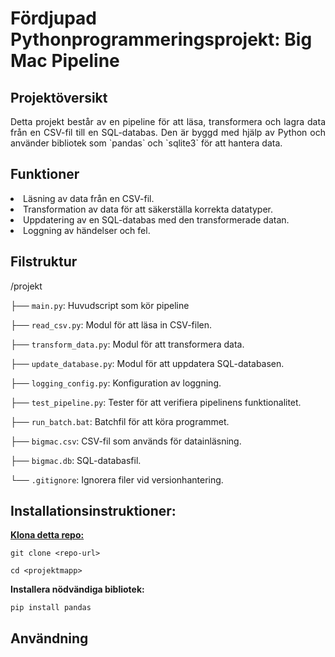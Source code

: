 # Fördjupad Pythonprogrammeringsprojekt: Big Mac Pipeline 

<h2 style="bold">Projektöversikt</h2>
<p align="justify">Detta projekt består av en pipeline för att läsa, transformera och lagra data från en CSV-fil till en SQL-databas. Den är byggd med hjälp av Python och använder bibliotek som `pandas` och `sqlite3` för att hantera data.</p>

<h2 style="bold">Funktioner</h2>
<li>Läsning av data från en CSV-fil.</li>
<li>Transformation av data för att säkerställa korrekta datatyper.</li>
<li>Uppdatering av en SQL-databas med den transformerade datan.</li>
<li>Loggning av händelser och fel.</li>

<h2 style="bold">Filstruktur</h2>
/projekt

├── `main.py`: Huvudscript som kör pipeline

├── `read_csv.py`:  Modul för att läsa in CSV-filen.

├── `transform_data.py`: Modul för att transformera data.

├── `update_database.py`: Modul för att uppdatera SQL-databasen.

├── `logging_config.py`: Konfiguration av loggning.

├── `test_pipeline.py`: Tester för att verifiera pipelinens funktionalitet.

├── `run_batch.bat`: Batchfil för att köra programmet.

├── `bigmac.csv`: CSV-fil som används för datainläsning.

├── `bigmac.db`: SQL-databasfil.

└── `.gitignore`: Ignorera filer vid versionhantering.

<h2><b>Installationsinstruktioner:</b></h2>
<b><u>Klona detta repo:</u></b>

`git clone <repo-url>`
                          
`cd <projektmapp>`

<b>Installera nödvändiga bibliotek:</b>

`pip install pandas`

<h2>Användning</h2>










